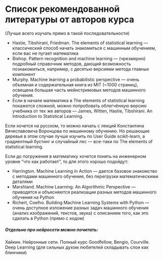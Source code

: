 # Список рекомендованной литературы от авторов курса

(Лучше всего изучать прямо в такой последовательности)

- Hastie, Tibshirani, Friedman. The elements of statistical learning — классический способ начать знакомиться с машинным обучением, если вас не пугает математика
- Bishop. Pattern recognition and machine learning — (чрезмерно) подробный справочник методов, дающий возможность познакомиться, например, с десятью версиями метода главных компонент
- Murphy. Machine learning a probabilistic perspective — очень объемная и содержательная книга из MIT (~1000 страниц), освещена большая часть мейнстримовых методов машинного обучения.
- Если в начале математика в The elements of statistical learning покажется сложной, можно попробовать облегчённую версию учебника от тех же авторов — James, Witten, Hastie, Tibshirani. An Introduction to Statistical Learning.

Если хочется на русском, то можно начать с лекций Константина Вячеславовича Воронцова по машинному обучению. Но решающие деревья в этом случае лучше изучить по User Guide scikit-learn, а градиентный бустинг и случайный лес — все-таки по The elements of statistical learning.

Если до погружения в математику хочется понять на инженерном уровне “что как работает”, то для этого хорошо подойдут:

- Harrington. Machine Learning in Action — дается базовое знакомство с методами машинного обучения, без перегрузки математическими деталями
- Marshland. Machine Learning: An Algorithmic Perspective — приводятся и объясняются реализации разных методов машинного обучения на Python
- Richert, Coelho. Building Machine Learning Systems with Python — очень доступное изложение разных задач машинного обучения (анализ изображений, текстов, звука) с описанием того, как это сделать в Python (прямо с кодом)

##### Отдельно про нейросети можно почитать:

Хайкин. Нейронные сети. Полный курс
Goodfellow, Bengio, Courville. Deep Learning (для сильных духом любителей складывать слои как блинчики)